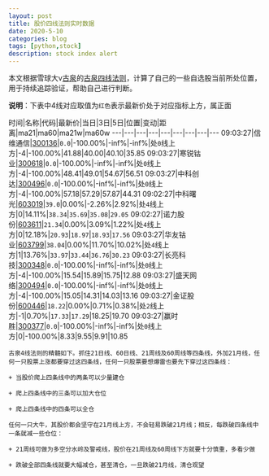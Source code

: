 ```yaml
---
layout: post
title: 股价四线法则实时数据
date: 2020-5-10
categories: blog
tags: [python,stock]
description: stock index alert
---
```



本文根据雪球大v[古泉](https://xueqiu.com/u/7148646888)的[古泉四线法则](https://xueqiu.com/7148646888/130498192)，计算了自己的一些自选股当前所处位置，用于持续追踪验证，帮助自己进行判断。

**说明**：下表中4线对应取值为`红色`表示最新价处于对应指标上方，属正面

时间|名称|代码|最新价|当日|3日|5日|位置|变动|距离|ma21|ma60|ma21w|ma60w
---|---|---|---|---|---|---|---|---
09:03:27|信维通信|[300136](https://xueqiu.com/S/SZ300136)|`0.0`|-100.00%|-inf%|-inf%|处`0`线上方|-4|-100.00%|41.88|40.00|40.10|35.85
09:03:27|寒锐钴业|[300618](https://xueqiu.com/S/SZ300618)|`0.0`|-100.00%|-inf%|-inf%|处`0`线上方|-4|-100.00%|48.41|49.01|54.67|56.51
09:03:27|中科创达|[300496](https://xueqiu.com/S/SZ300496)|`0.0`|-100.00%|-inf%|-inf%|处`0`线上方|-4|-100.00%|57.18|57.29|57.87|44.31
09:02:27|中科曙光|[603019](https://xueqiu.com/S/SH603019)|`39.0`|0.00%|-2.26%|2.92%|处`4`线上方|0|14.11%|`38.34`|`35.69`|`35.08`|`29.05`
09:02:27|诺力股份|[603611](https://xueqiu.com/S/SH603611)|`21.34`|0.00%|3.09%|1.22%|处`4`线上方|0|12.18%|`20.93`|`18.97`|`18.93`|`17.56`
09:03:27|华友钴业|[603799](https://xueqiu.com/S/SH603799)|`38.04`|0.00%|11.70%|10.02%|处`4`线上方|1|13.76%|`33.97`|`33.44`|`36.76`|`30.23`
09:03:27|长亮科技|[300348](https://xueqiu.com/S/SZ300348)|`0.0`|-100.00%|-inf%|-inf%|处`0`线上方|-4|-100.00%|15.54|15.89|15.75|12.88
09:03:27|盛天网络|[300494](https://xueqiu.com/S/SZ300494)|`0.0`|-100.00%|-inf%|-inf%|处`0`线上方|-4|-100.00%|15.05|14.31|14.03|13.16
09:03:27|金证股份|[600446](https://xueqiu.com/S/SH600446)|`18.22`|0.00%|0.71%|0.38%|处`2`线上方|-1|0.70%|`17.33`|`17.29`|18.25|19.70
09:03:27|赢时胜|[300377](https://xueqiu.com/S/SZ300377)|`0.0`|-100.00%|-inf%|-inf%|处`0`线上方|0|-100.00%|8.33|9.55|9.91|10.85

```
古泉4线法则的精髓如下。抓住21日线、60日线、21周线及60周线等四条线，外加21月线，任何一只股票上涨都要穿过这四条线，任何一只股票要想爆雷也要先下穿过这四条线：

+ 当股价爬上四条线中的两条可以少量建仓

+ 爬上四条线中的三条可以加大仓位

+ 爬上四条线中的四条可以全仓

任何一只大牛，其股价都会坚守在21月线上方，不会轻易跌破21月线；相反，每跌破四条线中一条就减一些仓位：

+ 21周线可做为多空分水岭及警戒线，股价在21周线及60周线下方就要十分慎重，多看少做

+ 跌破全部四条线就要大幅减仓，甚至清仓，一旦跌破21月线，清仓观望
```